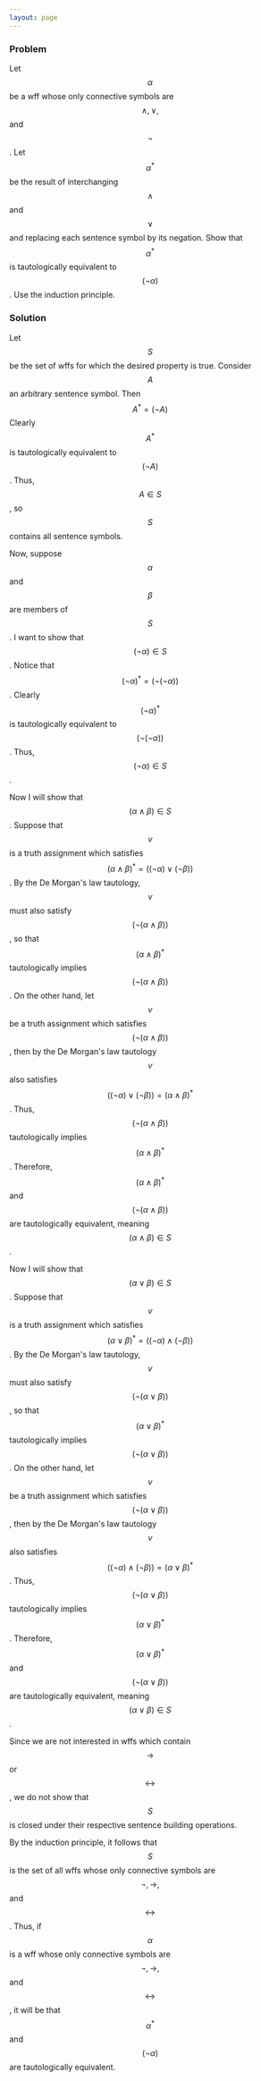 ```yaml
---
layout: page
---
```

### Problem
Let $$\alpha$$ be a wff whose only connective symbols are $$\land,\lor,$$ and $$\lnot$$. Let $$\alpha^*$$ be the result of interchanging $$\land$$ and $$\lor$$ and replacing each sentence symbol by its negation. Show that $$\alpha^*$$ is tautologically equivalent to $$(\lnot\alpha)$$. Use the induction principle.
### Solution
Let $$S$$ be the set of wffs for which the desired property is true. Consider $$A$$ an arbitrary sentence symbol. Then $$A^* = (\lnot A)$$ Clearly $$A^*$$ is tautologically equivalent to $$(\lnot A)$$. Thus, $$A\in S$$, so $$S$$ contains all sentence symbols.

Now, suppose $$\alpha$$ and $$\beta$$ are members of $$S$$. 
I want to show that $$(\lnot\alpha)\in S$$. Notice that $$(\lnot\alpha)^* = (\lnot(\lnot\alpha))$$. Clearly $$(\lnot\alpha)^*$$ is tautologically equivalent to $$(\lnot(\lnot\alpha))$$. Thus, $$(\lnot\alpha)\in S$$.

Now I will show that $$(\alpha\land\beta)\in S$$. Suppose that $$v$$ is a truth assignment which satisfies $$(\alpha\land\beta)^* = ((\lnot\alpha)\lor(\lnot\beta))$$. By the De Morgan's law tautology, $$v$$ must also satisfy $$(\lnot(\alpha\land\beta))$$, so that $$(\alpha\land\beta)^*$$ tautologically implies $$(\lnot(\alpha\land\beta))$$. On the other hand, let $$v$$ be a truth assignment which satisfies $$(\lnot(\alpha\land\beta))$$, then by the De Morgan's law tautology $$v$$ also satisfies $$((\lnot\alpha)\lor(\lnot\beta)) = (\alpha\land\beta)^*$$. Thus, $$(\lnot(\alpha\land\beta))$$ tautologically implies $$(\alpha\land\beta)^*$$. Therefore, $$(\alpha\land\beta)^*$$ and $$(\lnot(\alpha\land\beta))$$ are tautologically equivalent, meaning $$(\alpha\land\beta)\in S$$.

Now I will show that $$(\alpha\lor\beta)\in S$$. Suppose that $$v$$ is a truth assignment which satisfies $$(\alpha\lor\beta)^* = ((\lnot\alpha)\land(\lnot\beta))$$. By the De Morgan's law tautology, $$v$$ must also satisfy $$(\lnot(\alpha\lor\beta))$$, so that $$(\alpha\lor\beta)^*$$ tautologically implies $$(\lnot(\alpha\lor\beta))$$. On the other hand, let $$v$$ be a truth assignment which satisfies $$(\lnot(\alpha\lor\beta))$$, then by the De Morgan's law tautology $$v$$ also satisfies $$((\lnot\alpha)\land(\lnot\beta)) = (\alpha\lor\beta)^*$$. Thus, $$(\lnot(\alpha\lor\beta))$$ tautologically implies $$(\alpha\lor\beta)^*$$. Therefore, $$(\alpha\lor\beta)^*$$ and $$(\lnot(\alpha\lor\beta))$$ are tautologically equivalent, meaning $$(\alpha\lor\beta)\in S$$.

Since we are not interested in wffs which contain $$\to$$ or $$\leftrightarrow$$, we do not show that $$S$$ is closed under their respective sentence building operations.

By the induction principle, it follows that $$S$$ is the set of all wffs whose only connective symbols are $$\lnot,\to,$$ and $$\leftrightarrow$$. Thus, if $$\alpha$$ is a wff whose only connective symbols are $$\lnot,\to,$$ and $$\leftrightarrow$$, it will be that $$\alpha^*$$ and $$(\lnot\alpha)$$ are tautologically equivalent.

